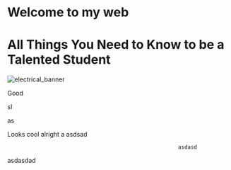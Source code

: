 # Welcome to my web

# All Things You Need to Know to be a Talented Student

![electrical_banner](https://user-images.githubusercontent.com/70703379/138592692-7f6aff0f-3a3f-46a9-9a9e-03cbb4487996.jpg)

Good

sl

as




Looks cool
alright 
a                                                         asdsad


                                                          asdasd


























asdasdad
